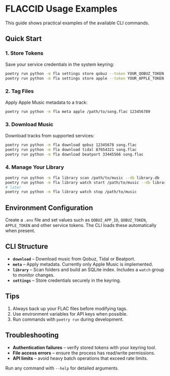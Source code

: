 # FLACCID Usage Examples

This guide shows practical examples of the available CLI commands.

## Quick Start

### 1. Store Tokens

Save your service credentials in the system keyring:

```bash
poetry run python -m fla settings store qobuz --token YOUR_QOBUZ_TOKEN
poetry run python -m fla settings store apple --token YOUR_APPLE_TOKEN
```

### 2. Tag Files

Apply Apple Music metadata to a track:

```bash
poetry run python -m fla meta apple /path/to/song.flac 123456789
```

### 3. Download Music

Download tracks from supported services:

```bash
poetry run python -m fla download qobuz 12345678 song.flac
poetry run python -m fla download tidal 87654321 song.flac
poetry run python -m fla download beatport 33445566 song.flac
```

### 4. Manage Your Library

```bash
poetry run python -m fla library scan /path/to/music --db library.db
poetry run python -m fla library watch start /path/to/music --db library.db
# later
poetry run python -m fla library watch stop /path/to/music
```

## Environment Configuration

Create a `.env` file and set values such as `QOBUZ_APP_ID`, `QOBUZ_TOKEN`, `APPLE_TOKEN` and other service tokens. The CLI loads these automatically when present.

## CLI Structure

- **`download`** – Download music from Qobuz, Tidal or Beatport.
- **`meta`** – Apply metadata. Currently only Apple Music is implemented.
- **`library`** – Scan folders and build an SQLite index. Includes a `watch` group to monitor changes.
- **`settings`** – Store credentials securely in the keyring.

## Tips

1. Always back up your FLAC files before modifying tags.
2. Use environment variables for API keys when possible.
3. Run commands with `poetry run` during development.

## Troubleshooting

- **Authentication failures** – verify stored tokens with your keyring tool.
- **File access errors** – ensure the process has read/write permissions.
- **API limits** – avoid heavy batch operations that exceed rate limits.

Run any command with `--help` for detailed arguments.
